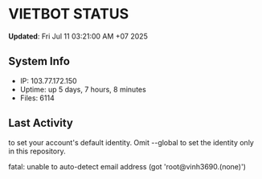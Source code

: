 # VIETBOT STATUS
**Updated**: Fri Jul 11 03:21:00 AM +07 2025

## System Info
- IP: 103.77.172.150
- Uptime: up 5 days, 7 hours, 8 minutes
- Files: 6114

## Last Activity

to set your account's default identity.
Omit --global to set the identity only in this repository.

fatal: unable to auto-detect email address (got 'root@vinh3690.(none)')
